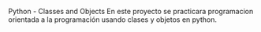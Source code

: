 Python - Classes and Objects
En este proyecto se practicara programacion orientada a la programación usando clases y objetos en python.
